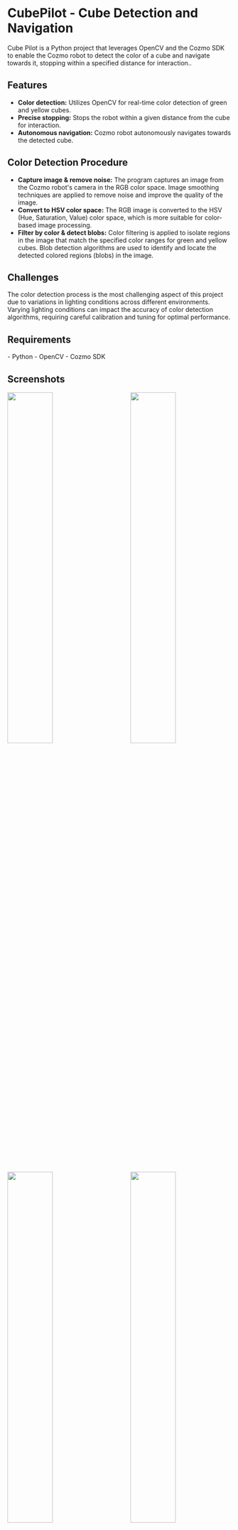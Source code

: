 <h1>CubePilot - Cube Detection and Navigation</h1> 
 <p>Cube Pilot is a Python project that leverages OpenCV and the Cozmo SDK to enable the Cozmo robot to detect the color of a cube and navigate towards it, stopping within a specified distance for interaction..</p>

<h2>Features</h2>

- <b>Color detection:</b> Utilizes OpenCV for real-time color detection of green and yellow cubes.
- <b>Precise stopping:</b> Stops the robot within a given distance from the cube for interaction.
- <b>Autonomous navigation:</b> Cozmo robot autonomously navigates towards the detected cube.

<h2>Color Detection Procedure</h2>

- <b>Capture image & remove noise:</b> The program captures an image from the Cozmo robot's camera in the RGB color space. Image smoothing techniques are applied to remove noise and improve the quality of the image.
- <b>Convert to HSV color space:</b> The RGB image is converted to the HSV (Hue, Saturation, Value) color space, which is more suitable for color-based image processing.
- <b>Filter by color & detect blobs:</b> Color filtering is applied to isolate regions in the image that match the specified color ranges for green and yellow cubes. Blob detection algorithms are used to identify and locate the detected colored regions (blobs) in the image.


<h2>Challenges</h2>
The color detection process is the most challenging aspect of this project due to variations in lighting conditions across different environments. Varying lighting conditions can impact the accuracy of color detection algorithms, requiring careful calibration and tuning for optimal performance.
 

<h2>Requirements</h2>
- Python
- OpenCV
- Cozmo SDK

<h2>Screenshots</h2>
<div><img src="https://i.imgur.com/K58JEfM.png" width=45% height=45% align="right"/> </div>
<div><img src="https://i.imgur.com/bfOgmNL.png" width=45% height=45% align="left"/></div>
<div><img src="https://i.imgur.com/JiC0ePL.png" width=45% height=45% align="right"/> </div>
<div><img src="https://i.imgur.com/KwrbVOU.png" width=45% height=45% align="left"/></div>
